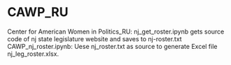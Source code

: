 # CAWP_RU
Center for American Women in Politics_RU: 
  nj_get_roster.ipynb gets source code of nj state legislature website and saves to nj-roster.txt
  CAWP_nj_roster.ipynb: Uese nj_roster.txt as source to generate Excel file nj_leg_roster.xlsx.


